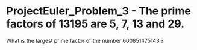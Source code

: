 # ProjectEuler_Problem_3 - The prime factors of 13195 are 5, 7, 13 and 29.
What is the largest prime factor of the number 600851475143 ?
